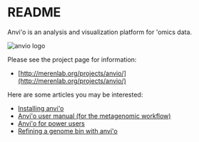 # README

Anvi'o is an analysis and visualization platform for 'omics data.

![anvio logo](http://merenlab.org/images/anvio-logo-simple.png)

Please see the project page for information: 

* [http://merenlab.org/projects/anvio/](http://merenlab.org/projects/anvio/)

Here are some articles you may be interested:

* [Installing anvi'o](http://merenlab.org/2015/05/01/installation/)
* [Anvi'o user manual (for the metagenomic workflow)](http://merenlab.org/2015/05/02/anvio-tutorial/)
* [Anvi'o for power users](http://merenlab.org/2015/05/02/other-examples/)
* [Refining a genome bin with anvi'o](http://merenlab.org/2015/05/11/anvi-refine/)

